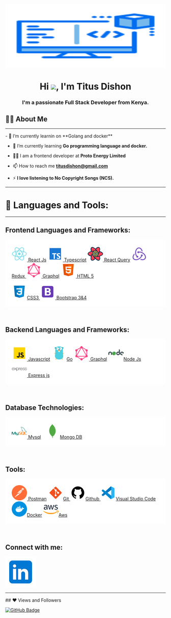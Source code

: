 <a href="#"><img width="100%" src="https://raw.githubusercontent.com/titusdishon/titusdishon/master/coder.svg" height="200px"/></a>

<h1 align="center">Hi <img src="https://raw.githubusercontent.com/MartinHeinz/MartinHeinz/master/wave.gif" width="30px">, I'm Titus Dishon</h1>
<h3 align="center">I'm a passionate Full Stack Developer from Kenya.</h3>

## 🙋‍♂️ About Me

<hr>
- 🔭 I’m currently learnin on **Golang and docker**

- 🌱 I’m currently learning **Go programming language and docker.**

- 👨‍💻 I am a frontend developer at **Proto Energy Limited**

- 📫 How to reach me **titusdishon@gmail.com**

- ⚡ **I love listening to No Copyright Songs (NCS).**
<hr>

# 🚀 Languages and Tools:

<hr>

## Frontend Languages and Frameworks:

<p align="left"  style="background-color:white !important; padding:20px;"> 
    <a href="https://reactjs.org/" target="_blank"> <img src="https://raw.githubusercontent.com/titusdishon/titusdishon/master/react.svg" width="48" height="48"/> React Js</a>
    <a href="https://www.typescriptlang.org/" target="_blank"> <img src="https://raw.githubusercontent.com/titusdishon/titusdishon/master/ts.svg" width="48" height="48"/> Typescript</a> 
    <a href="https://react-query.tanstack.com/" target="_blank"> <img src="https://raw.githubusercontent.com/titusdishon/titusdishon/master/rq.svg" width="48" height="48"/> React Query</a>
    <a href="https://redux.js.org" target="_blank"> <img src="https://raw.githubusercontent.com/titusdishon/titusdishon/master/redux.svg" width="48" height="48"/> Redux
    </a>
    <a href="https://graphql.org/" target="_blank"> <img src="https://raw.githubusercontent.com/titusdishon/titusdishon/master/graphql.svg" width="48" height="48"/>
    Graphql</a>
    <a href="https://www.w3.org/html/" target="_blank"> <img src="https://raw.githubusercontent.com/titusdishon/titusdishon/master/html.svg" width="48" height="48"/>   HTML 5</a> 
    <br>
    <br>
    <a href="https://www.w3schools.com/css/" target="_blank"> <img src="https://raw.githubusercontent.com/titusdishon/titusdishon/master/css.svg" width="48" height="48"/>CSS3 </a> 
    <a href="https://getbootstrap.com" target="_blank"> <img src="https://raw.githubusercontent.com/titusdishon/titusdishon/master/bs.svg" width="48" height="48"/>
    Bootstrap 3&4 </a> 
</p>
<br>

## Backend Languages and Frameworks:

<p align="left"  style="background-color:white; padding:20px;"> 
    <a href="https://developer.mozilla.org/en-US/docs/Web/JavaScript" target="_blank"> <img src="https://raw.githubusercontent.com/titusdishon/titusdishon/master/js.svg" width="48" height="48"/> Javascript</a> 
    <a href="https://golang.org/" target="_blank"> <img src="https://raw.githubusercontent.com/titusdishon/titusdishon/master/golang.svg" width="48" height="48"/>Go</a>
    <a href="https://graphql.org/" target="_blank"> <img src="https://raw.githubusercontent.com/titusdishon/titusdishon/master/graphql.svg" width="48" height="48"/>
    Graphql</a>
    <a style="padding-right:8px;" href="https://nodejs.org" target="_blank"> <img src="https://raw.githubusercontent.com/titusdishon/titusdishon/master/node.svg" width="48" height="48"/>Node Js </a> 
    <a href="https://expressjs.com" target="_blank"> <img src="https://raw.githubusercontent.com/titusdishon/titusdishon/master/express.svg " alt="express" width="48" height="48"/> Express js</a>
</p>
<br>

## Database Technologies:

<p align="left"  style="background-color:white; padding:20px;"> 
    <a style="padding-right:8px;" href="https://www.mysql.com/" target="_blank"> <img src="https://raw.githubusercontent.com/titusdishon/titusdishon/master/mysql.svg"/width="48" height="48"> Mysql</a>
    <a href="https://www.mongodb.com/" target="_blank"> <img src="https://raw.githubusercontent.com/titusdishon/titusdishon/master/mongo.svg" alt="mongodb" width="48" height="48"/>Mongo DB </a> 
</p>

<br>

## Tools:

<p align="left"  style="background-color:white; padding:20px;"> 
    <a href="https://postman.com" target="_blank"> <img src="https://raw.githubusercontent.com/titusdishon/titusdishon/master/postman.svg" alt="postman" width="48" height="48"/> Postman</a>   
    <a href="https://git-scm.com/" target="_blank"> <img src="https://raw.githubusercontent.com/titusdishon/titusdishon/master/git.svg" width="48" height="48"/>Git </a> 
    <a href="https://github.com/" target="_blank"> <img src="https://raw.githubusercontent.com/titusdishon/titusdishon/master/github.svg" width="48" height="48"/>Github </a> 
    <a href="https://code.visualstudio.com/" target="_blank"> <img src="https://raw.githubusercontent.com/titusdishon/titusdishon/master/vs.svg" width="48" height="48"/>Visual Studio Code </a> 
    <a href="https://www.docker.com/" target="_blank"> <img src="https://raw.githubusercontent.com/titusdishon/titusdishon/master/docker.svg" width="48" height="48"/>Docker</a> 
    <a href="https://aws.amazon.com/" target="_blank"> <img src="https://raw.githubusercontent.com/titusdishon/titusdishon/master/aws.svg" width="48" height="48"/>Aws</a> 
</p>
<br/>

## Connect with me:

<p align="left">

<a href = "https://www.linkedin.com/in/titusdishon"><img src="https://raw.githubusercontent.com/titusdishon/titusdishon/master/linkedin.svg"/></a>

</p>
<hr>
## ❤ Views and Followers

<a href="https://github.com/titusdishon?tab=followers"><img src="https://img.shields.io/github/followers/titusdishon?label=Followers&style=social" alt="GitHub Badge"></a>
